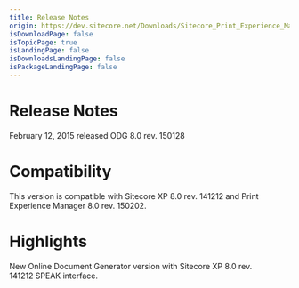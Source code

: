```yaml
---
title: Release Notes
origin: https://dev.sitecore.net/Downloads/Sitecore_Print_Experience_Manager/8_0/Sitecore_Print_Experience_Manager_for_8_0/Release_Notes_ODG
isDownloadPage: false
isTopicPage: true
isLandingPage: false
isDownloadsLandingPage: false
isPackageLandingPage: false
---
```


# Release Notes

February 12, 2015 released ODG 8.0 rev. 150128

  

# Compatibility

This version is compatible with Sitecore XP 8.0 rev. 141212 and Print Experience Manager 8.0 rev. 150202.

  

# Highlights

New Online Document Generator version with Sitecore XP 8.0 rev. 141212 SPEAK interface.